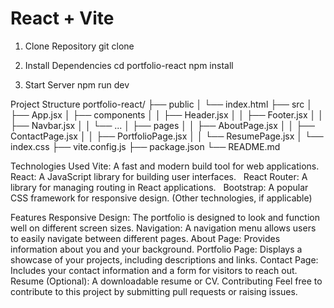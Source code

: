 # React + Vite
1. Clone Repository
   git clone <your-repository-url>

2. Install Dependencies
   cd portfolio-react
    npm install

3. Start Server
   npm run dev

Project Structure
portfolio-react/
├── public
│   └── index.html
├── src
│   ├── App.jsx
│   ├── components
│   │   ├── Header.jsx
│   │   ├── Footer.jsx
│   │   ├── Navbar.jsx
│   │   └── ...
│   ├── pages
│   │   ├── AboutPage.jsx
│   │   ├── ContactPage.jsx
│   │   ├── PortfolioPage.jsx
│   │   └── ResumePage.jsx
│   └── index.css
├── vite.config.js
├── package.json
└── README.md

Technologies Used
Vite: A fast and modern build tool for web applications.
React: A JavaScript library for building user interfaces.   
React Router: A library for managing routing in React applications.   
Bootstrap: A popular CSS framework for responsive design.
(Other technologies, if applicable)

Features
Responsive Design: The portfolio is designed to look and function well on different screen sizes.
Navigation: A navigation menu allows users to easily navigate between different pages.
About Page: Provides information about you and your background.
Portfolio Page: Displays a showcase of your projects, including descriptions and links.
Contact Page: Includes your contact information and a form for visitors to reach out.
Resume (Optional): A downloadable resume or CV.
Contributing
Feel free to contribute to this project by submitting pull requests or raising issues.

